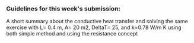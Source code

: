 ### Guidelines for this week's submission:
A short summary about the conductive heat transfer and solving the same exercise with L= 0.4 m, A= 20 m2, DeltaT= 25, and k=0.78 W/m K using both simple method and using the resistance concept
